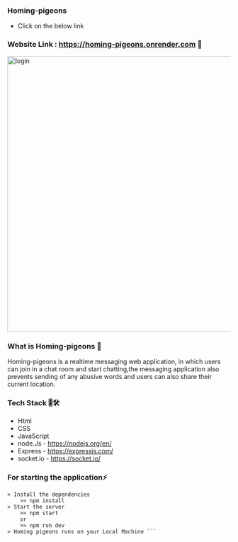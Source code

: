 ### Homing-pigeons ###

- Click on the below link 
### Website Link : https://homing-pigeons.onrender.com 🚀

<img width="622" alt="login" src="https://user-images.githubusercontent.com/78259115/213477587-ce7b4a76-beaf-4876-8dd0-76d12f9463de.png">

### What is Homing-pigeons 🤔

Homing-pigeons is a realtime messaging web application, in which users can join in a chat room and start chatting,the messaging application also prevents sending of any abusive words and users can also share their current location.

### Tech Stack 🎚️🛠️

- Html
- CSS
- JavaScript
- node.Js - https://nodejs.org/en/
- Express - https://expressjs.com/
- socket.io - https://socket.io/

### For starting the application⚡

``` > Clone the repo
> Install the dependencies
    >> npm install
> Start the server
    >> npm start 
    or 
    >> npm run dev
> Homing pigeons runs on your Local Machine ```
